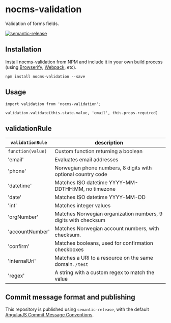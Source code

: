 # nocms-validation

Validation of forms fields.

[![semantic-release](https://img.shields.io/badge/%20%20%F0%9F%93%A6%F0%9F%9A%80-semantic--release-e10079.svg)](https://github.com/semantic-release/semantic-release)

## Installation

Install nocms-validation from NPM and include it in your own build process (using [Browserify](http://browserify.org), [Webpack](http://webpack.github.io/), etc).

```
npm install nocms-validation --save
```

## Usage

```
import validation from 'nocms-validation';

validation.validate(this.state.value, 'email', this.props.required)
```

## validationRule

| `validationRule`  | description                                                       |
|-------------------|-------------------------------------------------------------------|
| `function(value)` | Custom function returning a boolean                               |
| 'email'           | Evaluates email addresses                                         |
| 'phone'           | Norwegian phone numbers, 8 digits with optional country code      |
| 'datetime'        | Matches ISO datetime YYYY-MM-DDTHH:MM, no timezone                |
| 'date'            | Matches ISO datetime YYYY-MM-DD                                   |
| 'int'             | Matches integer values                                            |
| 'orgNumber'       | Matches Norwegian organization numbers, 9 digits with checksum    |
| 'accountNumber'   | Matches Norwegian account numbers, with checksum.                 |
| 'confirm'         | Matches booleans, used for confirmation checkboxes                |
| 'internalUri'     | Matches a URI to a resource on the same domain. `/test`           |
| 'regex'           | A string with a custom regex to match the value                   |

## Commit message format and publishing

This repository is published using `semantic-release`, with the default [AngularJS Commit Message Conventions](https://docs.google.com/document/d/1QrDFcIiPjSLDn3EL15IJygNPiHORgU1_OOAqWjiDU5Y/edit).
